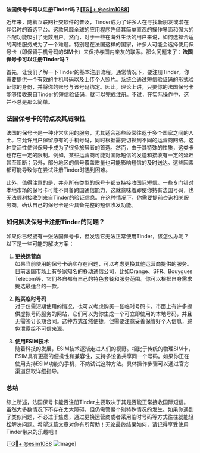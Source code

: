 **法国保号卡可以注册Tinder吗？[[TG💪+ @esim1088](https://t.me/s/esim1088)]**

近年来，随着互联网社交软件的普及，Tinder成为了许多人在寻找新朋友或潜在伴侣时的首选平台。这款风靡全球的应用程序凭借其简单直观的操作界面和强大的匹配功能吸引了无数用户。然而，对于一些在海外生活的用户来说，如何选择合适的网络服务成为了一个难题。特别是在法国这样的国家，许多人可能会选择使用保号卡（即保留手机号码的SIM卡）来保持与国内亲友的联系。那么问题来了：**法国保号卡可以注册Tinder吗？**

首先，让我们了解一下Tinder的基本注册流程。通常情况下，要注册Tinder，你需要提供一个有效的手机号码以及上传个人照片。系统会通过短信验证码的形式验证你的身份，并将你的账号与该号码绑定。因此，理论上讲，只要你的法国保号卡能够接收来自Tinder的短信验证码，就可以完成注册。不过，在实际操作中，这并不总是那么简单。

### 法国保号卡的特点及其局限性

法国的保号卡是一种非常实用的服务，尤其适合那些经常往返于多个国家之间的人士。它允许用户保留原有的手机号码，同时根据需要切换到不同的运营商网络。这种灵活性使得保号卡成为了很多旅居者的首选。然而，由于其特殊的性质，这类卡也存在一定的限制。例如，某些运营商可能对国际短信的发送和接收有一定的延迟甚至阻断；另外，部分地区的信号覆盖质量也可能影响短信的及时送达。这些因素都可能导致你在尝试注册Tinder时遇到困难。

此外，值得注意的是，并非所有类型的保号卡都支持接收国际短信。一些专门针对本地市场的保号卡可能不具备跨国通信能力，这就意味着即使你持有法国号码，也无法顺利接收到来自Tinder的验证信息。在这种情况下，你需要提前咨询相关服务商，确认自己的保号卡是否具备完整的短信收发功能。

### 如何解决保号卡注册Tinder的问题？

如果你已经拥有一张法国保号卡，但发现它无法正常使用Tinder，该怎么办呢？以下是一些可能的解决方案：

1. **更换运营商**  
   如果当前使用的保号卡确实存在问题，可以考虑更换其他运营商提供的服务。目前法国市场上有多家知名的移动通信公司，比如Orange、SFR、Bouygues Telecom等，它们各自都有自己的特色套餐和服务范围。你可以根据自身需求挑选最适合的一款。

2. **购买临时号码**  
   对于仅需短期使用的情况，也可以考虑购买一张临时号码卡。市面上有许多提供虚拟号码服务的网站，它们可以为你生成一个可立即使用的本地号码，并且无需签订长期合同。这种方式虽然便捷，但需要注意妥善保管好个人信息，避免泄露给不可信来源。

3. **使用ESIM技术**  
   随着科技的发展，ESIM技术逐渐走进人们的视野。相比于传统的物理SIM卡，ESIM具有更高的便携性和兼容性，支持多设备共享同一个号码。如果你正在使用支持ESIM功能的手机，不妨试试这种方法。具体操作步骤可以通过官方渠道获取详细指导。

### 总结

综上所述，法国保号卡能否注册Tinder主要取决于其是否能正常接收国际短信。虽然大多数情况下不存在太大障碍，但仍需警惕个别特殊情况的发生。如果你遇到了类似问题，不必过于焦虑，通过更换运营商或者采用临时号码等方式往往就能轻松解决问题。希望这篇文章对你有所帮助！无论最终结果如何，请记得享受使用Tinder带来的乐趣吧！

[[TG💪+ @esim1088](https://t.me/s/esim1088) ![Image](https://i.postimg.cc/4NQfJmqS/Snipaste-2025-05-13-00-14-12.png)]